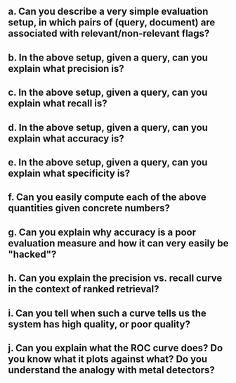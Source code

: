 ## a. Can you describe a very simple evaluation setup, in which pairs of (query, document) are associated with relevant/non-relevant flags?

## b. In the above setup, given a query, can you explain what precision is?

## c. In the above setup, given a query, can you explain what recall is?

## d. In the above setup, given a query, can you explain what accuracy is?

## e. In the above setup, given a query, can you explain what specificity is?

## f. Can you easily compute each of the above quantities given concrete numbers?

## g. Can you explain why accuracy is a poor evaluation measure and how it can very easily be "hacked"?

## h. Can you explain the precision vs. recall curve in the context of ranked retrieval?

## i. Can you tell when such a curve tells us the system has high quality, or poor quality?

## j. Can you explain what the ROC curve does? Do you know what it plots against what? Do you understand the analogy with metal detectors?

